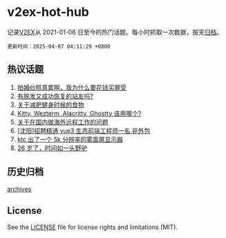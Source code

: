 # v2ex-hot-hub

 记录[V2EX](https://www.v2ex.com/)从 2021-01-06 日至今的热门话题。每小时抓取一次数据，按天[归档](archives)。

`更新时间：2025-04-07 04:11:29 +0800`

## 热议话题

1. [拍婚纱照真累啊，我为什么要花钱买罪受](https://www.v2ex.com/t/1123495)
1. [有脱发又成功恢复的站友吗?](https://www.v2ex.com/t/1123496)
1. [关于减肥健身时候的食物](https://www.v2ex.com/t/1123514)
1. [Kitty, Wezterm, Alacritty, Ghostty 该用哪个?](https://www.v2ex.com/t/1123532)
1. [关于在国内做海外远程工作的问题](https://www.v2ex.com/t/1123484)
1. [[沈阳]招聘精通 vue3 生态前端工程师一名,非外包](https://www.v2ex.com/t/1123512)
1. [ktc 出了一个 5k 分辨率的雾面屏显示器](https://www.v2ex.com/t/1123483)
1. [26 岁了，时间如一头野驴](https://www.v2ex.com/t/1123515)

## 历史归档

[archives](archives)

## License

See the [LICENSE](LICENSE) file for license rights and limitations (MIT).
